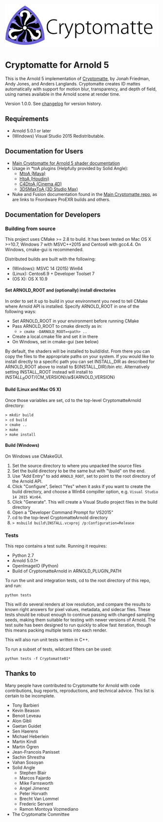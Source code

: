 ![Cryptomatte Logo](/docs/header.png)

# Cryptomatte for Arnold 5

This is the Arnold 5 implementation of [Cryptomatte](https://github.com/Psyop/Cryptomatte), by Jonah Friedman, Andy Jones, and Anders Langlands. Cryptomatte creates ID mattes automatically with support for motion blur, transparency, and depth of field, using names available in the Arnold scene at render time. 

Version 1.0.0. See [changelog](CHANGELOG.md) for version history. 

## Requirements

* Arnold 5.0.1 or later
* (Windows) Visual Studio 2015 Redistributable. 

## Documentation for Users

* [Main Cryptomatte for Arnold 5 shader documentation](/docs/cryptomatte.md)
* Usage in \*toA plugins (Helpfully provided by Solid Angle):
  * [MtoA (Maya)](https://support.solidangle.com/display/A5AFMUG/Cryptomatte)
  * [HtoA (Houdini)](https://support.solidangle.com/display/A5AFHUG/Cryptomatte)
  * [C4DtoA (Cinema 4D)](https://support.solidangle.com/display/A5AFCUG/Cryptomatte)
  * [3DSMaxToA (3D Studio Max)](https://support.solidangle.com/display/A5AF3DSUG/Cryptomatte)
* Nuke and Fusion documentation found in the [Main Cryptomatte repo](https://github.com/Psyop/Cryptomatte), as are links to Fnordware ProEXR builds and others.

## Documentation for Developers

### Building from source

This project uses CMake >= 2.8 to build. It has been tested on Mac OS X >=10.7, Windows 7 with MSVC++2015 and Centos6 with gcc4.4. On Windows, cmake-gui is recommended. 

Distributed builds are built with the following:
* (Windows): MSVC 14 (2015) Win64
* (Linux): Centos6.9 + Developer Toolset 7
* (OS X): OS X 10.9 

#### Set ARNOLD_ROOT and (optionally) install directories

In order to set it up to build in your environment you need to tell CMake where Arnold API is installed. Specify ARNOLD_ROOT in one of the following ways:
* Set ARNOLD_ROOT in your environment before running CMake
* Pass ARNOLD_ROOT to cmake directly as in:
  * `> cmake -DARNOLD_ROOT=<path> ..`
* Create a local.cmake file and set it in there
* On Windows, set in cmake-gui (see below)

By default, the shaders will be installed to build/dist. From there you can copy the files to the appropriate paths on your system. If you would like to install directly to a specific path you can set INSTALL_DIR as described for ARNOLD_ROOT above to install to ${INSTALL_DIR}/bin etc. Alternatively setting INSTALL_ROOT instead will install to ${INSTALL_ROOT}/${CM_VERSION}/ai${ARNOLD_VERSION}

#### Build (Linux and Mac OS X)

Once those variables are set, cd to the top-level CryptomatteArnold directory:

```
> mkdir build
> cd build
> cmake ..
> make
> make install
```

#### Build (Windows)

On Windows use CMakeGUI. 
1. Set the source directory to where you unpacked the source files
2. Set the build directory to be the same but with "\build" on the end. 
3. Use "Add Entry" to add `ARNOLD_ROOT`, set to point to the root directory of the Arnold API. 
4. Click "Configure", Select "Yes" when it asks if you want to create the build directory, and choose a Win64 compiller option, e.g. `Visual Studio 14 2015 Win64`. 
5. Click "Generate". This will create a Visual Studio project files in the build directory
6. Open a "Developer Command Prompt for VS2015"
7. cd to the top-level CryptomatteArnold directory
8. `> msbuild build\INSTALL.vcxproj /p:Configuration=Release`

### Tests

This repo contains a test suite. Running it requires:

* Python 2.7
* Arnold 5.0.1+
* OpenImageIO (Python) 
* Build of CryptomatteArnold in ARNOLD_PLUGIN_PATH

To run the unit and integration tests, cd to the root directory of this repo, and run: 

```
python tests
```

This will do several renders at low resolution, and compare the results to known right answers for
pixel values, metadata, and sidecar files. These tests should be robust enough to continue passing 
with changed sampling seeds, making them suitable for testing with newer versions of Arnold. The 
test suite has been designed to run quickly to allow fast iteration, though this means packing 
multiple tests into each render. 

This will also run unit tests written in C++. 

To run a subset of tests, wildcard filters can be used:

```
python tests -f Cryptomatte01*
```

## Thanks to

Many people have contributed to Cryptomatte for Arnold with code contributions, bug reports, reproductions, and technical advice. This list is certain to be incomplete. 

* Tony Barbieri
* Kevin Beason
* Benoit Leveau
* Alon Gibli
* Gaetan Guidet
* Sen Haerens
* Michael Heberlein
* Martin Kindl
* Martin Ögren
* Jean-Francois Panisset
* Sachin Shrestha
* Vahan Sosoyan
* Solid Angle
  * Stephen Blair
  * Marcos Fajardo
  * Mike Farnsworth
  * Angel Jimenez
  * Peter Horvath
  * Brecht Van Lommel
  * Frederic Servant
  * Ramon Montoya Vozmediano
* The Cryptomatte Committee
